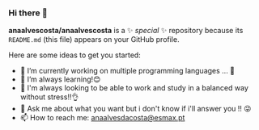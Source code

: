 ### Hi there 👋


**anaalvescosta/anaalvescosta** is a ✨ _special_ ✨ repository because its `README.md` (this file) appears on your GitHub profile.

Here are some ideas to get you started:

- 🔭 I’m currently working on multiple programming languages ... 🤢
- 🌱 I’m always learning!😊
- 🤔 I'm always looking to be able to work and study in a balanced way without stress!!👌
- 💬 Ask me about what you want but i don't know if i'll answer you !! 😜
- 📫 How to reach me: anaalvesdacosta@esmax.pt
<!-- ⚡ Fun fact: -->

